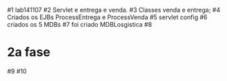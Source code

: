 #1 lab141107
#2 Servlet e entrega e venda.
#3 Classes venda e entrega;
#4 Criados os EJBs ProcessEntrega e ProcessVenda
#5 servlet config
#6 criados os 5 MDBs
#7 foi criado MDBLosgistica
#8
# 2a fase
#9
#10
